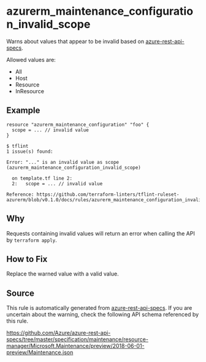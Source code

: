 <!--- This file generated by `tools/apispec-rule-gen/main.go`. DO NOT EDIT --->

# azurerm_maintenance_configuration_invalid_scope

Warns about values that appear to be invalid based on [azure-rest-api-specs](https://github.com/Azure/azure-rest-api-specs).

Allowed values are:
- All
- Host
- Resource
- InResource

## Example

```hcl
resource "azurerm_maintenance_configuration" "foo" {
  scope = ... // invalid value
}
```

```
$ tflint
1 issue(s) found:

Error: "..." is an invalid value as scope (azurerm_maintenance_configuration_invalid_scope)

  on template.tf line 2:
  2:   scope = ... // invalid value

Reference: https://github.com/terraform-linters/tflint-ruleset-azurerm/blob/v0.1.0/docs/rules/azurerm_maintenance_configuration_invalid_scope.md

```

## Why

Requests containing invalid values will return an error when calling the API by `terraform apply`.

## How to Fix

Replace the warned value with a valid value.

## Source

This rule is automatically generated from [azure-rest-api-specs](https://github.com/Azure/azure-rest-api-specs). If you are uncertain about the warning, check the following API schema referenced by this rule.

https://github.com/Azure/azure-rest-api-specs/tree/master/specification/maintenance/resource-manager/Microsoft.Maintenance/preview/2018-06-01-preview/Maintenance.json
